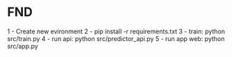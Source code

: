 # FND
 
1 - Create new evironment
2 - pip install -r requirements.txt
3 - train: python src/train.py
4 - run api: python src/predictor_api.py
5 - run app web: python src/app.py